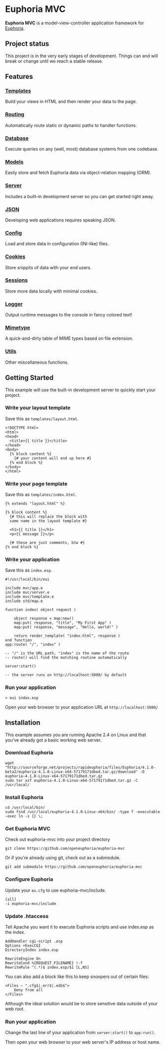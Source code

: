# Euphoria MVC

**Euphoria MVC** is a model-view-controller application framework for [Euphoria](https://githubc.com/OpenEuphoria/Euphoria).

## Project status

This project is in the very early stages of development. Things can and will break or change until we reach a stable release.

## Features

### [Templates](docs/TEMPLATE.md)

Build your views in HTML and then render your data to the page.

### [Routing](docs/APP.md)

Automatically route static or dynamic paths to handler functions.

### [Database](docs/DATABASE.md)

Execute queries on any (well, most) database systems from one codebase.

### [Models](docs/MODEL.md)

Easily store and fetch Euphoria data via object-relation mapping (ORM).

### [Server](docs/SERVER.md)

Includes a built-in development server so you can get started right away.

### [JSON](docs/JSON.md)

Developing web applications requires speaking JSON.

### [Config](docs/CONFIG.md)

Load and store data in configuration (INI-like) files.

### [Cookies](docs/COOKIE.md)

Store snippits of data with your end users.

### [Sessions](docs/SESSION.md)

Store more data locally with minimal cookies.

### [Logger](docs/LOGGER.md)

Output runtime messages to the console in fancy colored text!

### [Mimetype](docs/MIMETYPE.md)

A quick-and-dirty table of MIME types based on file extension.

### [Utils](docs/UTILS.md)

Other miscellaneous functions.

## Getting Started

This example will use the built-in development server to quickly start your project. 

### Write your layout template

Save this as `templates/layout.html`.

    <!DOCTYPE html>
    <html>
    <head>
      <title>{{ title }}</title>
    </head>
    <body>
      {% block content %}
        {# your content will end up here #}
      {% end block %}
    </body>
    </html>

### Write your page template

Save this as `templates/index.html`.

    {% extends "layout.html" %}

    {% block content %}
      {# this will replace the block with
      same name in the layout template #}

      <h1>{{ title }}</h1>
      <p>{{ message }}</p>

      {# these are just comments, btw #}
    {% end block %}

### Write your application

Save this as `index.esp`.

    #!/usr/local/bin/eui

    include mvc/app.e
    include mvc/server.e
    include mvc/template.e
    include std/map.e

    function index( object request )

        object response = map:new()
        map:put( response, "title", "My First App" )
        map:put( response, "message", "Hello, world!" )

        return render_template( "index.html", response )
    end function
    app:route( "/", "index" )

    -- "/" is the URL path, "index" is the name of the route
    -- route() will find the matching routine automatically

    server:start()

    -- the server runs on http://localhost:5000/ by default

### Run your application

    > eui index.esp

Open your web browser to your application URL at `http://localhost:5000/`

## Installation

This example assumes you are running Apache 2.4 on Linux and that you've already got a basic working web server.

### Download Euphoria

    wget "http://sourceforge.net/projects/rapideuphoria/files/Euphoria/4.1.0-beta2/euphoria-4.1.0-Linux-x64-57179171dbed.tar.gz/download" -O euphoria-4.1.0-Linux-x64-57179171dbed.tar.gz
    sudo tar xzf euphoria-4.1.0-Linux-x64-57179171dbed.tar.gz -C /usr/local/

### Install Euphoria

    cd /usr/local/bin/
    sudo find /usr/local/euphoria-4.1.0-Linux-x64/bin/ -type f -executable -exec ln -s {} \;

### Get Euphoria MVC

Check out euphoria-mvc into your project directory

    git clone https://github.com/openeuphoria/euphoria-mvc

Or if you're already using git, check out as a submodule.

    git add submodule https://github.com/openeuphoria/euphoria-mvc

### Configure Euphoria

Update your `eu.cfg` to use euphoria-mvc/include.

    [all]
    -i euphoria-mvc/include

### Update .htaccess

Tell Apache you want it to execute Euphoria scripts and use index.esp as the index.

    AddHandler cgi-script .esp
    Options +ExecCGI
    DirectoryIndex index.esp

    RewriteEngine On
    RewriteCond %{REQUEST_FILENAME} !-f
    RewriteRule ^(.*)$ index.esp/$1 [L,NS]

You can also add a block like this to keep snoopers out of certain files:

    <Files ~ ".cfg$|.err$|.edb$">
	    Deny from all
    </Files>

Although the ideal solution would be to store sensitive data outside of your web root.

### Run your application

Change the last line of your application from `server:start()` to `app:run()`.

Then open your web browser to your web server's IP address or host name.

